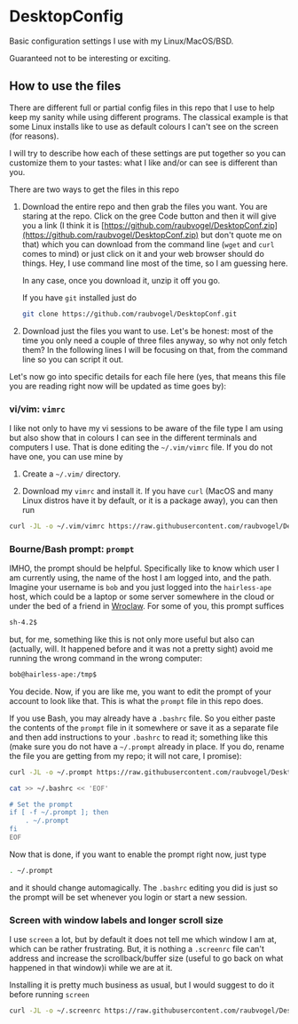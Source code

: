 # DesktopConfig
Basic configuration settings I use with my Linux/MacOS/BSD. 

Guaranteed not to be interesting or exciting.

## How to use the files

There are different full or partial config files in this repo that I use
to help keep my sanity while using different programs. 
The classical example is that some Linux installs like to use as default
colours I can't see on the screen (for reasons). 

I will try to describe how each of these settings are put together so you
can customize them to your tastes: what I like and/or can see is different
than you.

There are two ways to get the files in this repo

1. Download the entire repo and then grab the files you want. 
You are staring at the repo. Click on the gree Code button and then 
it will give you a link 
(I think it is [https://github.com/raubvogel/DesktopConf.zip](https://github.com/raubvogel/DesktopConf.zip) but don't quote me on that)
which you can download from the command line (`wget` and `curl` comes to mind)
or just click on it and your web browser should do things.
Hey, I use command line most of the time, so I am guessing here. 

   In any case, once you download it, unzip it off you go.

   If you have `git` installed just do 

   ```bash
   git clone https://github.com/raubvogel/DesktopConf.git
   ```

2. Download just the files you want to use. 
Let's be honest: most of the time you only need a couple of three files
anyway, so why not only fetch them? 
In the following lines I will be focusing on that, from the command line
so you can script it out.

Let's now go into specific details for each file here (yes, that means this
file you are reading right now will be updated as time goes by):

### vi/vim: `vimrc`
I like not only to have my vi sessions to be aware of the file type I am using
but also show that in colours I can see in the different terminals and computers
I use. 
That is done editing the `~/.vim/vimrc` file. If you do not have one, you
can use mine by

1. Create a `~/.vim/` directory.

1. Download my `vimrc` and install it. If you have `curl` (MacOS and many
Linux distros have it by default, or it is a package away), you can then run

```bash
curl -JL -o ~/.vim/vimrc https://raw.githubusercontent.com/raubvogel/DesktopConf/master/vimrc
```

### Bourne/Bash prompt: `prompt`
IMHO, the prompt should be helpful. Specifically like to know which user I 
am currently using, the name of the host I am logged into, and the path.
Imagine your username is `bob` and you just logged into the `hairless-ape`
host, which could be a laptop or some server somewhere in the cloud or under
the bed of a friend in [Wroclaw](https://en.wikipedia.org/wiki/Wroc%C5%82aw).
For some of you, this prompt suffices
 
```bash
sh-4.2$
```

but, for me, something like this is not only more useful but also can 
(actually, will. It happened before and it was not a pretty sight) 
avoid me running the wrong command in the wrong computer:

```bash
bob@hairless-ape:/tmp$ 
```

You decide. Now, if you are like me, you want to edit the prompt of your
account to look like that. This is what the `prompt` file in this repo does.

If you use Bash, 
you may already have a `.bashrc` file. So you either paste the contents of
the `prompt` file in it somewhere or save it as a separate file and then 
add instructions to your `.bashrc` to read it; something like this
(make sure you do not have a `~/.prompt` already in place. If you do, rename
the file you are getting from my repo; it will not care, I promise):

```bash
curl -JL -o ~/.prompt https://raw.githubusercontent.com/raubvogel/DesktopConf/master/prompt

cat >> ~/.bashrc << 'EOF'

# Set the prompt
if [ -f ~/.prompt ]; then
	. ~/.prompt
fi
EOF
```
Now that is done, if you want to enable the prompt right now, just type
```bash
. ~/.prompt
``` 
and it should change automagically. The `.bashrc` editing
you did is just so the prompt will be set whenever you login or start a new
session.

### Screen with window labels and longer scroll size
I use `screen` a lot, but by default it does not tell me which window I am at,
which can be rather frustrating. But, it is nothing  a `.screenrc` file 
can't address and increase the scrollback/buffer size (useful to go back on 
what
happened in that window)i while we are at it.

Installing it is pretty much business as usual, but I would suggest to 
do it before running `screen`

```bash
curl -JL -o ~/.screenrc https://raw.githubusercontent.com/raubvogel/DesktopConf/master/screenrc
```
